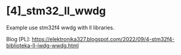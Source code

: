 # [4]_stm32_ll_wwdg

Example use stm32f4 wwdg with ll libraries.

Blog [PL]:
https://elektronika327.blogspot.com/2022/09/4-stm32f4-biblioteka-ll-iwdg-wwdg.html
